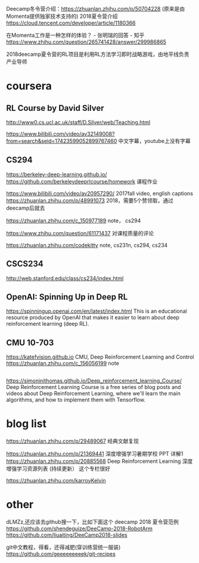 
Deecamp冬令营介绍：https://zhuanlan.zhihu.com/p/50704228 (原来是由Momenta提供独家技术支持的)
2018夏令营介绍 https://cloud.tencent.com/developer/article/1180366

在Momenta工作是一种怎样的体验？ - 张明瑞的回答 - 知乎
https://www.zhihu.com/question/265741428/answer/299986865

2018deecamp夏令营的RL项目是利用RL方法学习即时战略游戏，由地平线负责产业导师

# coursera
## RL Course by David Silver
http://www0.cs.ucl.ac.uk/staff/D.Silver/web/Teaching.html

https://www.bilibili.com/video/av32149008?from=search&seid=17423599052899767460
中文字幕，youtube上没有字幕

## CS294
https://berkeley-deep-learning.github.io/
https://github.com/berkeleydeeprlcourse/homework
课程作业

https://www.bilibili.com/video/av20957290/
2017fall video, english captions
https://zhuanlan.zhihu.com/p/48991073
2018，需要5个赞领取，通过deecamp后就去

https://zhuanlan.zhihu.com/c_150977189
note， cs294

https://www.zhihu.com/question/61171437
对课程质量的评论


https://zhuanlan.zhihu.com/codekitty
note, cs231n, cs294, cs234

## CSCS234
http://web.stanford.edu/class/cs234/index.html



## OpenAI: Spinning Up in Deep RL
https://spinningup.openai.com/en/latest/index.html
This is an educational resource produced by OpenAI that makes it easier to learn about deep reinforcement learning (deep RL).


## CMU 10-703
https://katefvision.github.io
CMU, Deep Reinforcement Learning and Control
https://zhuanlan.zhihu.com/c_156056199
note


## 
https://simoninithomas.github.io/Deep_reinforcement_learning_Course/
Deep Reinforcement Learning Course is a free series of blog posts and videos about Deep Reinforcement Learning, where we'll learn the main algorithms, and how to implement them with Tensorflow.



# blog list
https://zhuanlan.zhihu.com/p/29489067
经典文献复现

https://zhuanlan.zhihu.com/p/21369441
深度增强学习暑期学校 PPT 详解1
https://zhuanlan.zhihu.com/p/20885568
Deep Reinforcement Learning 深度增强学习资源列表 (持续更新）
这个专栏很好


https://zhuanlan.zhihu.com/karroyKelvin




# other
dLMZz,还应该去github搜一下，比如下面这个 deecamp 2018 夏令营范例
https://github.com/shendeguize/DeeCamp-2018-RobotArm
https://github.com/liuaiting/DeeCamp2018-slides


git中文教程，得看，还得减肥(穿训练营统一服装)
https://github.com/geeeeeeeeek/git-recipes



